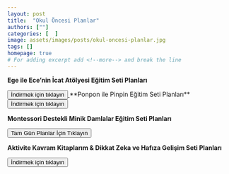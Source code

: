 ```yaml
---
layout: post
title:  "Okul Öncesi Planlar"
authors: [""]
categories: [  ]
image: assets/images/posts/okul-oncesi-planlar.jpg
tags: []
homepage: true
# For adding excerpt add <!--more--> and break the line
---
```

**Ege ile Ece’nin İcat Atölyesi Eğitim Seti Planları**

   <a href="https://cdn.e-damla.com.tr/PLANLAR/icat-atolyesi.pdf" target="_blank" rel="noopener">
    <button type="button" class="btn btn-outline-primary">
       İndirmek için tıklayın
    </button>
</a>
**Ponpon ile Pinpin Eğitim Seti Planları**

 <a href="https://cdn.e-damla.com.tr/PLANLAR/ponpon-pinpin-planlar.pdf" target="_blank" rel="noopener">
    <button type="button" class="btn btn-outline-danger">
       İndirmek için tıklayın
    </button>
</a>

**Montessori Destekli Minik Damlalar Eğitim Seti Planları**

<p><a href="https://cdn.e-damla.com.tr/PLANLAR/montessori.pdf" target="_blank" rel="noopener">
    <button type="button" class="btn btn-outline-info">
       Tam Gün Planlar İçin Tıklayın
    </button>
</a></p>

**Aktivite Kavram Kitaplarım & Dikkat Zeka ve Hafıza Gelişim Seti Planları**

   <a href="https://cdn.e-damla.com.tr/PLANLAR/dikkat-zeka-hafiza-gelistirme-seti-kavram-seti.zip" target="_blank" rel="noopener">
    <button type="button" class="btn btn-outline-success">
       İndirmek için tıklayın
    </button>
</a>